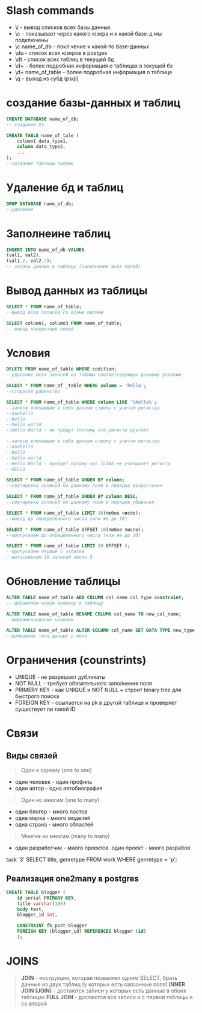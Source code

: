 # Slash commands
* \l - вывод списков всех базы данных
* \c - показывает через какого юзера и к какой базе-д мы подключены
* \с name_of_db - покл.чение к какой-то базе-данных
* \du - список всех юзеров в postges 
* \dt - список всех таблиц в текущей бд
* \d+ - более подробная информация о таблицах в текущей бз
* \d+ name_of_table - более подробная информация о таблице
* \q - выход из субд (psql)


# создание базы-данных и таблиц
```sql
CREATE DATABASE name_of_db;
-- создание бз
```


```sql
CREATE TABLE name_of_tale (
    column1 data_type1,
    column data_type2,
    ...
);
--создание таблицы полями
```

# Удаление бд и таблиц
```sql
DROP DATABASE name_of_db;
--удаление 
```


# Заполнеине таблиц
```sql
INSERT INTO name_of_db VALUES
(val1, val2),
(val1.2, val2.2);
-- запись данных в таблицу (заполнение всех полей)
```


# Вывод данных из таблицы
```sql
SELECT * FROM name_of_table;
--вывод всех записей со всеми полями 
```

```sql
SELECT column1, column3 FROM name_of_table;
-- вывод конкретных полей
```

# Условия
```sql
DELETE FROM name_of_table WHERE codition;
--удаление всех записей из таблиы соответсввующих данному условию
```

```sql
SELECT * FROM name_of _table WHERE column = 'hello';
--сторогое равенство
```


```sql
SELECT * FROM name_of_table WHERE column LIKE '%hello%';
--записи влючающие в себя данную строку с учетом регистра
--aaahello
--hello
--hello world
--Hello World - не продут (потому что регистр другой)
```


```sql
--записи влючающие в себя данную строку с учетом регистра
--aaahello
--hello
--hello world
--Hello World - пройдет потому что ILIKE не учитывает регистр 
--HELLO
```

```sql
SELECT * FROM name_of_table ORDER BY column;
--сортировка записей по данному полю в порядке возростания 
```


```sql
SELECT * FROM name_of_table ORDER BY column DESC;
--сортировка записей по данному полю в порядке убывания
```

```sql
SELECT * FROM name_of_table LIMIT 10(любое число);
--вывод до определенного числа (или же до 10) 
```


```sql
SELECT * FROM name_of_table OFFSET 10(любое число);
--пропускаем до определенного числа (или же до 10) 
```


```sql
SELECT * FROM name_of_table LIMIT 10 OFFSET 5;
--пропускаем первые 5 записей 
--вытаскиваем 10 записей после 5
```

# Обновление таблицы
```sql
ALTER TABLE name_of_table ADD COLUMN col_name col_type constraint;
-- добавляем новую колонку в таблицу
 ```

 ```sql
 ALTER TABLE name_of_table RENAME COLUMN col_name TO new_col_name;
 --переименнование колонки
```

```sql
ALTER TABLE name_of_table ALTER COLUMN col_name SET DATA TYPE new_type;
--изменение типа данных у поля 
```



# Ограничения (counstrints)
* UNIQUE - не разрешает дубликаты 
* NOT NULL - требует обязательного заполнения поля 
* PRIMERY KEY - как UNIQUE и  NOT NULL + строит binary tree для быстрого поиска 
* FOREIGN KEY - ссылается на pk в другой таблице и проверяет существует ли такой ID 



# Связи 
## Виды связей
> Один к одному (one to one)
* один человек - один профиль 
* один автор - одна автобиография 

> Один ко многим (one to many)
* один блогер - много постов 
* одна марка - много моделей
* одна страна - много областей

> Многие ко многим (many to many)
* один разработчик - много проектов. один проект - много разрабов 



task
'3'
SELECT title, genretype FROM work WHERE genretype = 'p';



## Реализация one2many в postgres
```sql
CREATE TABLE blogger (
    id serial PRIMARY KEY,
    title varchar(100)
    body text,
    blogger_id int,

    CONSTRAINT fk_post-blogger 
    FOREIGN KEY (blogger_id) REFERENCES blogger (id)
    );
```

# JOINS
> **JOIN** - инструкция, которая позваляет одним SELECT, брать данные из двух таблиц (у которых есть связанные поля)
>**INNER JOIN (JOIN)** - достаются записи у которых есть данные в обоих таблицах
>**FULL JOIN** - достаются все записи и с первой таблицы и со второй 


